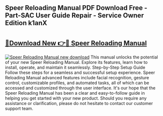 ## Speer Reloading Manual PDF Download Free - Part-SAC User Guide Repair - Service Owner Edition k1anX

# <h2><a href="http://bc10006.oget.top/?id=Speer+Reloading+Manual">🔗Download New 👉🔴 Speer Reloading Manual</a></h2>

[![Speer Reloading Manual new download](https://i.imgur.com/5g1atiW.png)](http://bc10006.oget.top/?id=Speer+Reloading+Manual)
This manual unlocks the potential of your new Speer Reloading Manual. Explore its features, learn how to install, operate, and maintain it seamlessly. Step-by-Step Setup Guide Follow these steps for a seamless and successful setup experience. Speer Reloading Manual advanced features include facial recognition, gesture control, customizable profiles, and automated tasks, all of which can be accessed and customized through the user interface. It's our hope that the Speer Reloading Manual has been a clear and easy-to-follow guide in helping you get started with your new product. Should you require any assistance or clarification, please do not hesitate to contact our customer support team.

